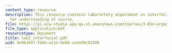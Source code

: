 ```yaml
---
content_type: resource
description: This resource contains laborartory experiment on interfacial pPolymerization
  for understanding of course.
file: https://ol-ocw-studio-app-qa.s3.amazonaws.com/courses/3-034-organic-biomaterials-chemistry-fall-2005/5e963947780de11c9e8dcea930c92209_lab2_interfacial.pdf
file_type: application/pdf
resourcetype: Document
title: lab2_interfacial.pdf
uid: 5e963947-780d-e11c-9e8d-cea930c92209
---
```

